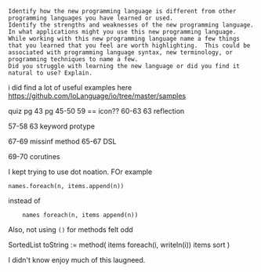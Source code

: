 

    Identify how the new programming language is different from other programming languages you have learned or used.
    Identify the strengths and weaknesses of the new programming language.
    In what applications might you use this new programming language.
    While working with this new programming language name a few things that you learned that you feel are worth highlighting.  This could be associated with programming language syntax, new terminology, or programming techniques to name a few.
    Did you struggle with learning the new language or did you find it natural to use? Explain.


i did find a lot of useful examples here 
https://github.com/IoLanguage/io/tree/master/samples


quiz
pg 43
pg 45-50
59 == icon??
60-63
63 reflection

57-58
63 keyword protype

67-69 missinf method
65-67 DSL

69-70 corutines










I kept trying to use dot noation. FOr example 

```io
names.foreach(n, items.append(n))
```

instead of

```io
    names foreach(n, items append(n))
```


Also, not using `()` for methods felt odd

SortedList toString := method(
    items foreach(i, writeln(i))
    items sort
)


I didn't know enjoy much of this laugneed. 